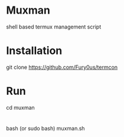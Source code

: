 # Muxman
shell based termux management script
# Installation
git clone https://github.com/Fury0us/termcon
# Run
cd muxman
#
bash (or sudo bash) muxman.sh 
